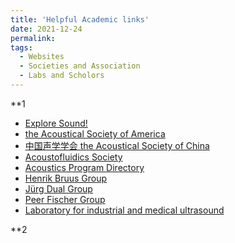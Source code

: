 ```yaml
---
title: 'Helpful Academic links'
date: 2021-12-24
permalink: 
tags:
  - Websites
  - Societies and Association
  - Labs and Scholors
---
```


**1
* [Explore Sound!](https://exploresound.org/)
* [the Acoustical Society of America](https://acousticalsociety.org/)
* [中国声学学会 the Acoustical Society of China](https://www.aschina.org.cn/)
* [Acoustofluidics Society](https://www.acoustofluidics.net/about/acoustofluidics_society.html)
* [Acoustics Program Directory](https://exploresound.org/business-directory-2/?wpbdp_view=all_listings)
* [Henrik Bruus Group](https://www.staff.dtu.dk/bruus/researchgroup)
* [‪Jürg Dual‬ Group](https://expdyn.ethz.ch/)
* [‪Peer Fischer‬ Group](https://pf.is.mpg.de/)
* [Laboratory for industrial and medical ultrasound](http://limu.msu.ru/?language=en)

**2
